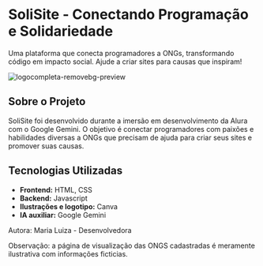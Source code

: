 # SoliSite - Conectando Programação e Solidariedade
Uma plataforma que conecta programadores a ONGs, transformando código em impacto social. Ajude a criar sites para causas que inspiram!

![logocompleta-removebg-preview](https://github.com/user-attachments/assets/9bb7822b-aff7-4912-a5bf-3c76329b645f)

## Sobre o Projeto
SoliSite foi desenvolvido durante a imersão em desenvolvimento da Alura com o Google Gemini. O objetivo é conectar programadores com paixões e habilidades diversas a ONGs que precisam de ajuda para criar seus sites e promover suas causas.

## Tecnologias Utilizadas
* **Frontend:** HTML, CSS
* **Backend:** Javascript
* **Ilustrações e logotipo:** Canva
* **IA auxiliar:** Google Gemini

Autora: Maria Luiza - Desenvolvedora

Observação: a página de visualização das ONGS cadastradas é meramente ilustrativa com informações ficticias.
